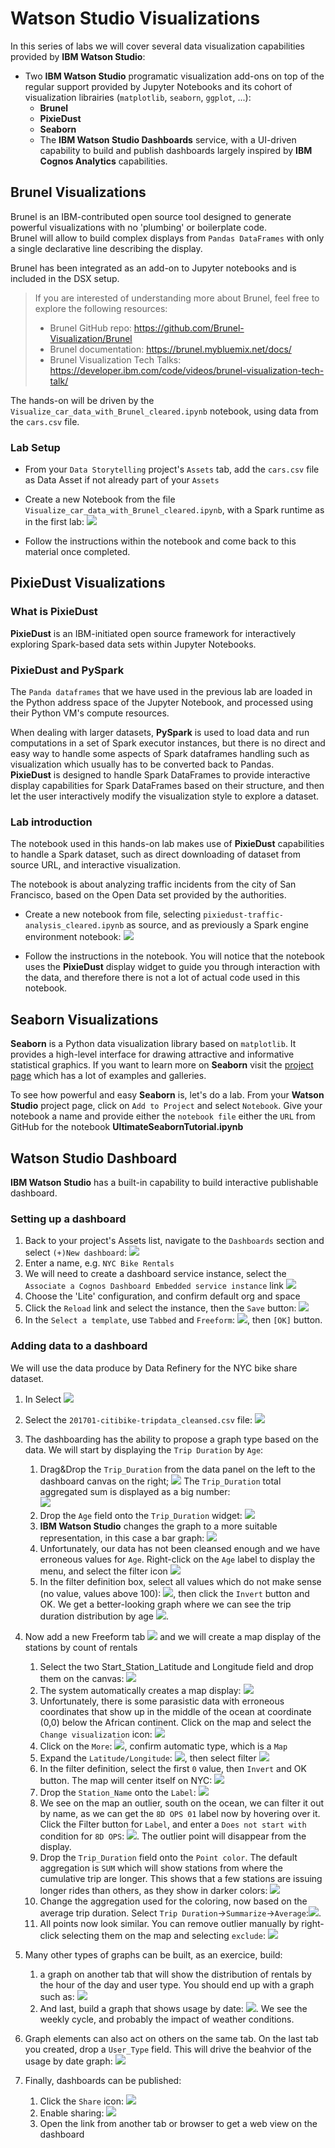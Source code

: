 # Watson Studio Visualizations
In this series of labs we will cover several data visualization capabilities provided by **IBM Watson Studio**:
* Two **IBM Watson Studio** programatic visualization add-ons on top of the regular support provided by Jupyter Notebooks and its cohort of visualization librairies (`matplotlib`, `seaborn`, `ggplot`, ...):
  * **Brunel**
  * **PixieDust**
  * **Seaborn**
  * The **IBM Watson Studio Dashboards** service, with a UI-driven capability to build and publish dashboards largely inspired by **IBM Cognos Analytics** capabilities.

## Brunel Visualizations
Brunel is an IBM-contributed open source tool designed to generate powerful visualizations with no 'plumbing' or boilerplate code.   
Brunel will allow to build complex displays from `Pandas DataFrames` with only a single declarative line describing the display.

Brunel has been integrated as an add-on to Jupyter notebooks and is included in the DSX setup.  

> If you are interested of understanding more about Brunel, feel free to explore the following resources:
> * Brunel GitHub repo: <https://github.com/Brunel-Visualization/Brunel>
> * Brunel documentation: <https://brunel.mybluemix.net/docs/>
> * Brunel Visualization Tech Talks: https://developer.ibm.com/code/videos/brunel-visualization-tech-talk/

The hands-on will be driven by the `Visualize_car_data_with_Brunel_cleared.ipynb` notebook, using data from the `cars.csv` file.

### Lab Setup
* From your `Data Storytelling` project's `Assets` tab, add the `cars.csv` file as Data Asset if not already part of your `Assets`
* Create a new Notebook from the file  `Visualize_car_data_with_Brunel_cleared.ipynb`, with a Spark runtime as in the first lab: ![](images_2/markdown-img-paste-20180513195408483.png)  

* Follow the instructions within the notebook and come back to this material once completed.

## PixieDust Visualizations
### What is PixieDust
**PixieDust** is an IBM-initiated open source framework for interactively exploring Spark-based data sets within Jupyter Notebooks.   

### PixieDust and PySpark
The `Panda dataframes` that we have used in the previous lab are loaded in the Python address space of the Jupyter Notebook, and processed using their Python VM's compute resources.   

When dealing with larger datasets, **PySpark** is used to load data and run computations in a set of Spark executor instances, but there is no direct and easy way to handle some aspects of Spark dataframes handling such as visualization which usually has to be converted back to Pandas.   
**PixieDust** is designed to handle Spark DataFrames to provide interactive display capabilities for Spark DataFrames based on their structure, and then let the user interactively modify the visualization style to explore a dataset.

### Lab introduction
The notebook used in this hands-on lab makes use of **PixieDust** capabilities to handle a Spark dataset, such as direct downloading of dataset from source URL, and interactive visualization.

The notebook is about analyzing traffic incidents from the city of San Francisco, based on the Open Data set provided by the authorities.

* Create a new notebook from file, selecting  `pixiedust-traffic-analysis_cleared.ipynb` as source, and as previously a Spark engine environment notebook: ![](images_2/markdown-img-paste-20180513214708457.png)  

* Follow the instructions in the notebook. You will notice that the notebook uses the **PixieDust** display widget to guide you through interaction with the data, and therefore there is not a lot of actual code used in this notebook.

## Seaborn Visualizations
**Seaborn** is a Python data visualization library based on `matplotlib`. It provides a high-level interface for drawing attractive and informative statistical graphics.
If you want to learn more on **Seaborn** visit the [project page](https://seaborn.pydata.org/) which has a lot of examples and galleries.

To see how powerful and easy **Seaborn** is, let's do a lab.
From your **Watson Studio** project page, click on `Add to Project` and select `Notebook`.
Give your notebook a name and provide either the `notebook file` either the `URL` from GitHub for the notebook **UltimateSeabornTutorial.ipynb**

## Watson Studio Dashboard
**IBM Watson Studio** has a built-in capability to build interactive publishable dashboard.

### Setting up a dashboard
1. Back to your project's Assets list, navigate to the `Dashboards` section and select `(+)New dashboard`: ![](images_2/markdown-img-paste-20180513232704901.png)
1. Enter a name, e.g. `NYC Bike Rentals`
1. We will need to create a dashboard service instance, select the `Associate a Cognos Dashboard Embedded service instance` link ![](images_2/markdown-img-paste-20180513232835944.png)
1. Choose the 'Lite' configuration, and confirm default org and space
1. Click the `Reload` link and select the instance, then the `Save` button: ![](images_2/markdown-img-paste-2018051422030148.png)
1. In the `Select a template`, use `Tabbed` and `Freeform`: ![](images_2/markdown-img-paste-20180513233249777.png), then `[OK]` button.

### Adding data to a dashboard
We will use the data produce by Data Refinery for the NYC bike share dataset.
1. In Select ![](images_2/markdown-img-paste-20180513233447821.png)
1. Select the `201701-citibike-tripdata_cleansed.csv` file: ![](images_2/markdown-img-paste-2018051323355497.png)
1. The dashboarding has the ability to propose a graph type based on the data. We will start by displaying the `Trip Duration` by `Age`:
    1. Drag&Drop the `Trip_Duration` from the data panel on the left to the dashboard canvas on the right; ![](images_2/markdown-img-paste-2018051323454084.png) The `Trip_Duration` total aggregated sum is displayed as a big number:  
     ![](images_2/markdown-img-paste-20180513234653132.png)
    1. Drop the `Age` field onto the `Trip_Duration` widget: ![](images_2/markdown-img-paste-20180513234943347.png)
    1. **IBM Watson Studio** changes the graph to a more suitable representation, in this case a bar graph: ![](images_2/markdown-img-paste-20180513235329605.png)
    1. Unfortunately, our data has not been cleansed enough and we have erroneous values for `Age`. Right-click on the `Age` label to display the menu, and select the filter icon ![](images_2/markdown-img-paste-20180513235455667.png)
    1.  In the filter definition box, select all values which do not make sense (no value, values above 100): ![](images_2/markdown-img-paste-20180513235711748.png), then click the `Invert` button and OK. We get a better-looking graph where we can see the trip duration distribution by age ![](images_2/markdown-img-paste-20180513235826902.png).
1. Now add a new Freeform tab ![](images_2/markdown-img-paste-20180514000047873.png) and we will create a map display of the stations by count of rentals

    1. Select the two Start_Station_Latitude and Longitude field and drop them on the canvas: ![](images_2/markdown-img-paste-20180514000255337.png)
    2. The system automatically creates a map display: ![](images_2/markdown-img-paste-20180514000346997.png)
    3. Unfortunately, there is some parasistic data with erroneous coordinates that show up in the middle of the ocean at coordinate (0,0) below the African continent. Click on the map and select the `Change visualization` icon: ![](images_2/markdown-img-paste-20180514000818311.png)
    4. Click on the `More`: ![](images_2/markdown-img-paste-20180514000944691.png), confirm automatic type, which is a `Map`
    5. Expand the `Latitude/Longitude`: ![](images_2/markdown-img-paste-20180514001138634.png), then select filter ![](images_2/markdown-img-paste-20180514001200251.png)
    6. In the filter definition, select the first `0` value, then `Invert` and OK button. The map will center itself on NYC: ![](images_2/markdown-img-paste-20180514001439241.png)
    7. Drop the `Station_Name` onto the `Label`: ![](images_2/markdown-img-paste-20180514001557213.png)
    8. We see on the map an outlier, south on the ocean, we can filter it out by name, as we can get the `8D OPS 01` label now by hovering over it. Click the Filter button for `Label`, and enter a `Does not start with` condition for `8D OPS`: ![](images_2/markdown-img-paste-20180514001945589.png). The outlier point will disappear from the display.
    9. Drop the `Trip_Duration` field onto the `Point color`. The default aggregation is `SUM` which will show stations from where the cumulative trip are longer. This shows that a few stations are issuing longer rides than others, as they show in darker colors: ![](images_2/markdown-img-paste-20180514003647696.png)
    10. Change the aggregation used for the coloring, now based on the average trip duration. Select `Trip Duration`->`Summarize`->`Average`:![](images_2/markdown-img-paste-20180514003901391.png).
    11. All points now look similar. You can remove outlier manually by right-click selecting them on the map and selecting `exclude`: ![](images_2/markdown-img-paste-20180514004709109.png)
1. Many other types of graphs can be built, as an exercice, build:
    1. a graph on another tab that will show the distribution of rentals by the hour of the day and user type. You should end up with a graph such as: ![](images_2/markdown-img-paste-20180514005845862.png)
    1. And last, build a graph that shows usage by date: ![](images_2/markdown-img-paste-20180514010132412.png). We see the weekly cycle, and probably the impact of weather conditions.
1. Graph elements can also act on others on the same tab. On the last tab you created, drop a `User_Type` field. This will drive the beahvior of the usage by date graph: ![](images_2/markdown-img-paste-20180514011121345.png)
1. Finally, dashboards can be published:
    1. Click the `Share` icon: ![](images_2/markdown-img-paste-20180514011738472.png)
    2. Enable sharing: ![](images_2/markdown-img-paste-2018051401182447.png)
    3. Open the link from another tab or browser to get a web view on the dashboard
